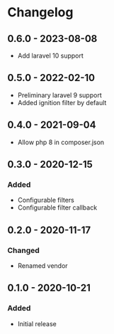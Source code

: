 # Changelog

## 0.6.0 - 2023-08-08
- Add laravel 10 support

## 0.5.0 - 2022-02-10
- Preliminary laravel 9 support
- Added ignition filter by default

## 0.4.0 - 2021-09-04
- Allow php 8 in composer.json

## 0.3.0 - 2020-12-15

### Added
- Configurable filters
- Configurable filter callback

## 0.2.0 - 2020-11-17

### Changed
- Renamed vendor

## 0.1.0 - 2020-10-21

### Added
- Initial release
